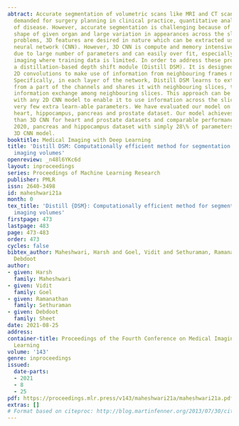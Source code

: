 ```yaml
---
abtract: Accurate segmentation of volumetric scans like MRI and CT scans is highly
  demanded for surgery planning in clinical practice, quantitative analysis, and identification
  of disease. However, accurate segmentation is challenging because of the irregular
  shape of given organ and large variation in appearances across the slices. In such
  problems, 3D features are desired in nature which can be extracted using 3D convolutional
  neural network (CNN). However, 3D CNN is compute and memory intensive to implement
  due to large number of parameters and can easily over fit, especially in medical
  imaging where training data is limited. In order to address these problems, we propose
  a distillation-based depth shift module (Distill DSM). It is designed to enable
  2D convolutions to make use of information from neighbouring frames more efficiently.
  Specifically, in each layer of the network, Distill DSM learns to extract information
  from a part of the channels and shares it with neighbouring slices, thus facilitating
  information exchange among neighbouring slices. This approach can be incorporated
  with any 2D CNN model to enable it to use information across the slices with introducing
  very few extra learn-able parameters. We have evaluated our model on BRATS 2020,
  heart, hippocampus, pancreas and prostate dataset. Our model achieves better performance
  than 3D CNN for heart and prostate datasets and comparable performance on BRATS
  2020, pancreas and hippocampus dataset with simply 28\% of parameters compared to
  3D CNN model.
booktitle: Medical Imaging with Deep Learning
title: 'Distill DSM: Computationally efficient method for segmentation of medical
  imaging volumes'
openreview: _n48l6YKc6d
layout: inproceedings
series: Proceedings of Machine Learning Research
publisher: PMLR
issn: 2640-3498
id: maheshwari21a
month: 0
tex_title: 'Distill {DSM}: Computationally efficient method for segmentation of medical
  imaging volumes'
firstpage: 473
lastpage: 483
page: 473-483
order: 473
cycles: false
bibtex_author: Maheshwari, Harsh and Goel, Vidit and Sethuraman, Ramanathan and Sheet,
  Debdoot
author:
- given: Harsh
  family: Maheshwari
- given: Vidit
  family: Goel
- given: Ramanathan
  family: Sethuraman
- given: Debdoot
  family: Sheet
date: 2021-08-25
address:
container-title: Proceedings of the Fourth Conference on Medical Imaging with Deep
  Learning
volume: '143'
genre: inproceedings
issued:
  date-parts:
  - 2021
  - 8
  - 25
pdf: https://proceedings.mlr.press/v143/maheshwari21a/maheshwari21a.pdf
extras: []
# Format based on citeproc: http://blog.martinfenner.org/2013/07/30/citeproc-yaml-for-bibliographies/
---
```

